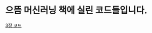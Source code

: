 # 으뜸 머신러닝 책에 실린 코드들입니다.

[3장 코드](https://nbviewer.jupyter.org/github/dknife/ML/raw/main/Source/ch03.ipynb)
